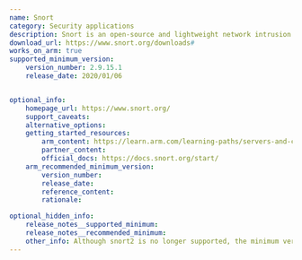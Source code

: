```yaml
---
name: Snort
category: Security applications
description: Snort is an open-source and lightweight network intrusion detection system (NIDS) software for Linux and Windows to detect emerging threats.
download_url: https://www.snort.org/downloads#
works_on_arm: true
supported_minimum_version:
    version_number: 2.9.15.1
    release_date: 2020/01/06


optional_info:
    homepage_url: https://www.snort.org/
    support_caveats:
    alternative_options: 
    getting_started_resources:
        arm_content: https://learn.arm.com/learning-paths/servers-and-cloud-computing/vectorscan/snort/
        partner_content:
        official_docs: https://docs.snort.org/start/
    arm_recommended_minimum_version:
        version_number:
        release_date:
        reference_content:
        rationale:

optional_hidden_info:
    release_notes__supported_minimum:
    release_notes__recommended_minimum:
    other_info: Although snort2 is no longer supported, the minimum version installed through apt-get is 2.9.15.
---
```

